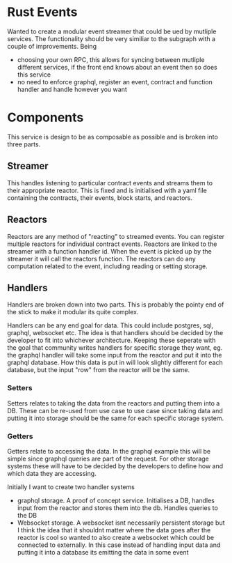 # Rust Events
Wanted to create a modular event streamer that could be ued by mutliple services. The functionality should be very similiar to the subgraph with a couple of improvements. Being
- choosing your own RPC, this allows for syncing between mutliple different services, if the front end knows about an event then so does this service
- no need to enforce graphql, register an event, contract and function handler and handle however you want

# Components
This service is design to be as composable as possible and is broken into three parts.

## Streamer
This handles listening to particular contract events and streams them to their appropriate reactor. This is fixed and is initialised with a yaml file containing the contracts, their events, block starts, and reactors.

## Reactors
Reactors are any method of "reacting" to streamed events.
You can register multiple reactors for individual contract events. Reactors are linked to the streamer with a function handler id. When the event is picked up by the streamer it will call the reactors function. The reactors can do any computation related to the event, including reading or setting storage. 

## Handlers
Handlers are broken down into two parts. This is probably the pointy end of the stick to make it modular its quite complex. 

Handlers can be any end goal for data. This could include postgres, sql, graphql, websocket etc. The idea is that handlers should be decided by the developer to fit into whichever architecture. Keeping these seperate with the goal that community writes handlers for specific storage they want, eg. the graphql handler will take some input from the reactor and put it into the graphql database. How this data is put in will look slightly different for each database, but the input "row" from the reactor will be the same.

### Setters
Setters relates to taking the data from the reactors and putting them into a DB. These can be re-used from use case to use case since taking data and putting it into storage should be the same for each specific storage system.

### Getters
Getters relate to accessing the data. In the graphql example this will be simple since graphql queries are part of the request. For other storage systems these will have to be decided by the developers to define how and which data they are accessing. 

Initially I want to create two handler systems
- graphql storage. A proof of concept service. Initialises a DB, handles input from the reactor and stores them into the db. Handles queries to the DB
- Websocket storage. A websocket isnt necessarily persistent storage but I think the idea that it shouldnt matter where the data goes after the reactor is cool so wanted to also create a websocket which could be connected to externally. In this case instead of handling input data and putting it into a database its emitting the data in some event
